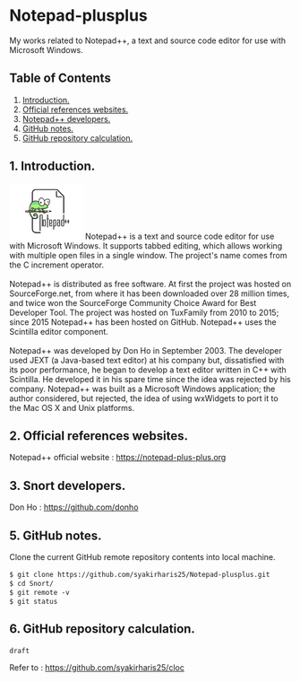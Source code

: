 # Notepad-plusplus
My works related to Notepad++,  a text and source code editor for use with Microsoft Windows.

## Table of Contents
1. [Introduction.](#introduction)
2. [Official references websites.](#references)
3. [Notepad++ developers.](#developers)
4. [GitHub notes.](#github)
5. [GitHub repository calculation.](#calculation)

<a name="introduction"></a>
## 1. Introduction.
<img src="notepad-plusplus.png" height="100"> 
Notepad++ is a text and source code editor for use with Microsoft Windows. It supports tabbed editing, which allows working with multiple open files in a single window. The project's name comes from the C increment operator.
<br /><br />
Notepad++ is distributed as free software. At first the project was hosted on SourceForge.net, from where it has been downloaded over 28 million times, and twice won the SourceForge Community Choice Award for Best Developer Tool. The project was hosted on TuxFamily from 2010 to 2015; since 2015 Notepad++ has been hosted on GitHub. Notepad++ uses the Scintilla editor component.
<br /><br />
Notepad++ was developed by Don Ho in September 2003. The developer used JEXT (a Java-based text editor) at his company but, dissatisfied with its poor performance, he began to develop a text editor written in C++ with Scintilla. He developed it in his spare time since the idea was rejected by his company. Notepad++ was built as a Microsoft Windows application; the author considered, but rejected, the idea of using wxWidgets to port it to the Mac OS X and Unix platforms.

<a name="references"></a>
## 2. Official references websites.
Notepad++ official website : https://notepad-plus-plus.org <br />

<a name="developers"></a>
## 3. Snort developers.
Don Ho : https://github.com/donho <br />
 
<a name="github"></a>
## 5. GitHub notes.
Clone the current GitHub remote repository contents into local machine.
```
$ git clone https://github.com/syakirharis25/Notepad-plusplus.git
$ cd Snort/
$ git remote -v
$ git status
```

<a name="calculation"></a>
## 6. GitHub repository calculation.
```
draft
```
Refer to : https://github.com/syakirharis25/cloc
